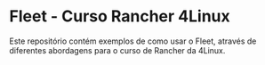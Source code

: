 # Fleet - Curso Rancher 4Linux

Este repositório contém exemplos de como usar o Fleet, através de diferentes abordagens para o curso de Rancher da 4Linux.
